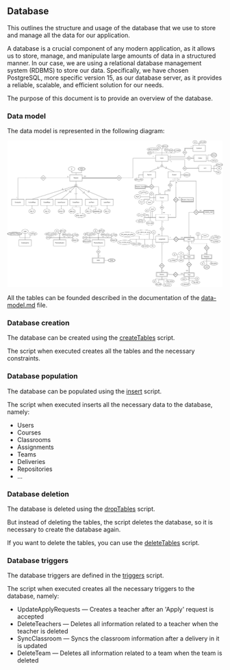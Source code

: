 ## Database

This outlines the structure and usage of the database that we use to store and manage all the data for our application.

A database is a crucial component of any modern application,
as it allows us to store, manage, and manipulate large amounts of data in a structured manner.
In our case, we are using a relational database management system (RDBMS) to store our data.
Specifically, we have chosen PostgreSQL, more specific version 15, as our database server,
as it provides a reliable, scalable, and efficient solution for our needs.

The purpose of this document is to provide an overview of the database.

### Data model

The data model is represented in the following diagram:

![Data model](../../docs/data-model/data-model.png)

All the tables can be founded described in the documentation of the [data-model.md](../../docs/data-model/data-model.md) file.


### Database creation

The database can be created using the [createTables](createTables.sql) script.

The script when executed creates all the tables and the necessary constraints.

### Database population

The database can be populated using the [insert](insert.sql) script.

The script when executed inserts all the necessary data to the database, namely:

- Users
- Courses
- Classrooms
- Assignments
- Teams
- Deliveries
- Repositories
- ...

### Database deletion

The database is deleted using the [dropTables](dropTables.sql) script.

But instead of deleting the tables, the script deletes the database, so it is necessary to create the database again.

If you want to delete the tables, you can use the [deleteTables](deleteTables.sql) script.

### Database triggers

The database triggers are defined in the [triggers](triggers.sql) script.

The script when executed creates all the necessary triggers to the database, namely:

- UpdateApplyRequests — Creates a teacher after an 'Apply' request is accepted
- DeleteTeachers — Deletes all information related to a teacher when the teacher is deleted
- SyncClassroom — Syncs the classroom information after a delivery in it is updated
- DeleteTeam — Deletes all information related to a team when the team is deleted

